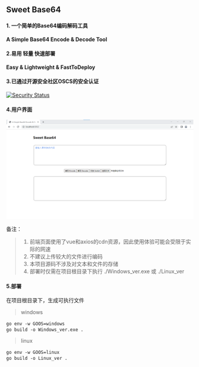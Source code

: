 ## Sweet Base64

#### 1. 一个简单的Base64编码解码工具

**A Simple Base64 Encode & Decode Tool**

#### 2.易用 轻量 快速部署

**Easy  &  Lightweight  &  FastToDeploy**

#### 3.已通过开源安全社区OSCS的安全认证

[![Security Status](https://www.murphysec.com/platform3/v3/badge/1617956857323237376.svg?t=1)](https://www.murphysec.com/accept?code=b18b786266a0ffa1ff05d078b6b42b97&type=1&from=2&t=2)

#### 4.用户界面

![](./UI.jpg)


备注：

> 1. 前端页面使用了vue和axios的cdn资源，因此使用体验可能会受限于实际的网速
> 2. 不建议上传较大的文件进行编码
> 3. 本项目源码不涉及对文本和文件的存储
> 3. 部署时仅需在项目根目录下执行 ./Windows_ver.exe 或 ./Linux_ver



#### 5.部署

在项目根目录下，生成可执行文件

> windows

~~~
go env -w GOOS=windows
go build -o Windows_ver.exe .
~~~

> linux

~~~
go env -w GOOS=linux
go build -o Linux_ver .
~~~

